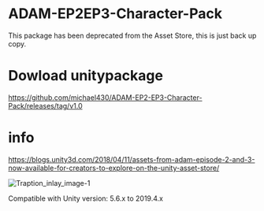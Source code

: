 # ADAM-EP2EP3-Character-Pack
This package has been deprecated from the Asset Store, this is just back up copy.

# Dowload unitypackage
https://github.com/michael430/ADAM-EP2-EP3-Character-Pack/releases/tag/v1.0

# info
https://blogs.unity3d.com/2018/04/11/assets-from-adam-episode-2-and-3-now-available-for-creators-to-explore-on-the-unity-asset-store/

![Traption_inlay_image-1](https://blogs.unity3d.com/wp-content/uploads/2018/04/Traption_inlay_image-1.png)

Compatible with Unity version: 5.6.x to 2019.4.x
